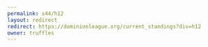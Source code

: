```yaml
---
permalink: s44/h12
layout: redirect
redirect: https://dominionleague.org/current_standings?div=h12
owner: truffles
---
```

